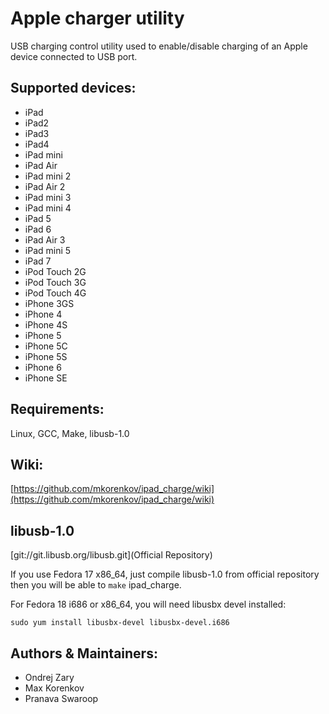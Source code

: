 Apple charger utility 
======================
USB charging control utility used to enable/disable charging of an Apple device connected to USB port.

Supported devices:
------------------
* iPad
* iPad2
* iPad3
* iPad4
* iPad mini
* iPad Air
* iPad mini 2
* iPad Air 2
* iPad mini 3
* iPad mini 4
* iPad 5
* iPad 6
* iPad Air 3
* iPad mini 5
* iPad 7
* iPod Touch 2G
* iPod Touch 3G
* iPod Touch 4G
* iPhone 3GS
* iPhone 4
* iPhone 4S
* iPhone 5
* iPhone 5C
* iPhone 5S
* iPhone 6
* iPhone SE

Requirements:
-------------
Linux, GCC, Make, libusb-1.0

Wiki:
-----
[https://github.com/mkorenkov/ipad_charge/wiki](https://github.com/mkorenkov/ipad_charge/wiki)

libusb-1.0
----------
[git://git.libusb.org/libusb.git](Official Repository)

If you use Fedora 17 x86_64, just compile libusb-1.0 from official repository then you will be able to `make` ipad_charge.

For Fedora 18 i686 or x86_64, you will need libusbx devel installed:
```
sudo yum install libusbx-devel libusbx-devel.i686
```

Authors & Maintainers:
-------
* Ondrej Zary
* Max Korenkov
* Pranava Swaroop

